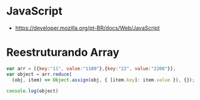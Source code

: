 # JavaScript

* https://developer.mozilla.org/pt-BR/docs/Web/JavaScript

# Reestruturando Array

```javascript
var arr = [{key:"11", value:"1100"},{key:"22", value:"2200"}];
var object = arr.reduce(
  (obj, item) => Object.assign(obj, { [item.key]: item.value }), {});

console.log(object)
```
